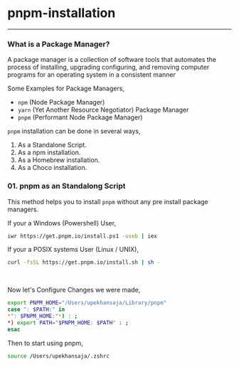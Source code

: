 # pnpm-installation

***

### What is a Package Manager?

A package manager is a collection of software tools that automates the process of installing, upgrading configuring, and removing computer programs for an operating system in a consistent manner

Some Examples for Package Managers,
- `npm` (Node Package Manager)
- `yarn` (Yet Another Resource Negotiator) Package Manager
- `pnpm` (Performant Node Package Manager)


`pnpm` installation can be done in several ways,

01. As a Standalone Script.
02. As a npm installation.
03. As a Homebrew installation.
04. As a Choco installation.

### 01. pnpm as an Standalong Script

This method helps you to install `pnpm` without any pre install package managers.

If your a Windows (Powershell) User,
```sh
iwr https://get.pnpm.io/install.ps1 -useb | iex
```

If your a POSIX systems User (Linux / UNIX),

```sh
curl -fsSL https://get.pnpm.io/install.sh | sh -
```

</br>

Now let's Configure Changes we were made,

```sh
export PNPM_HOME="/Users/upekhansaja/Library/pnpm"
case ": $PATH:" in
*": $PNPM_HOME:"*) : ;
*) export PATH="$PNPM_HOME: $PATH" : ;
esac
```

Then to start using pnpm,

```sh
source /Users/upekhansaja/.zshrc
```

<!-- To be continued..!  -->